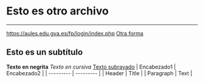 # Esto es otro archivo
***
<https://aules.edu.gva.es/fp/login/index.php>
[Otra forma](https://aules.edu.gva.es/fp/login/index.php)
## Esto es un subtítulo
**Texto en negrita**
*Texto en cursiva*
<u>Texto subrayado</u>
| Encabezado1 | Encabezado2 |
| --------- | --------- |
| Header | Title |
| Paragraph | Text |

